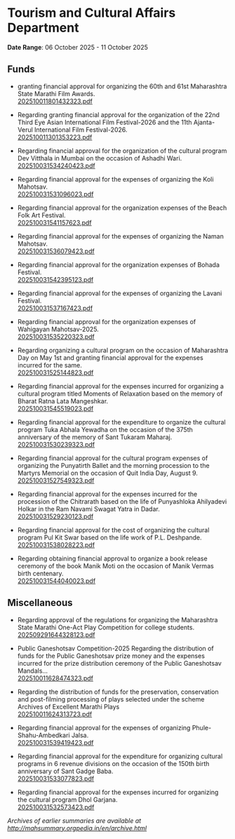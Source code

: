 # Tourism and Cultural Affairs Department

**Date Range**: 06 October 2025 - 11 October 2025


## Funds
- granting financial approval for organizing the 60th and 61st Maharashtra State Marathi Film Awards.\
  [202510011801432323.pdf](https://gr.maharashtra.gov.in/Site/Upload/Government%20Resolutions/English/202510011801432323.pdf)

- Regarding granting financial approval for the organization of the 22nd Third Eye Asian International Film Festival-2026 and the 11th Ajanta-Verul International Film Festival-2026.\
  [202510011301353223.pdf](https://gr.maharashtra.gov.in/Site/Upload/Government%20Resolutions/English/202510011301353223....pdf)

- Regarding financial approval for the organization of the cultural program Dev Vitthala in Mumbai on the occasion of Ashadhi Wari.\
  [202510031534240423.pdf](https://gr.maharashtra.gov.in/Site/Upload/Government%20Resolutions/English/202510031534240423.pdf)

- Regarding financial approval for the expenses of organizing the Koli Mahotsav.\
  [202510031531096023.pdf](https://gr.maharashtra.gov.in/Site/Upload/Government%20Resolutions/English/202510031531096023.pdf)

- Regarding financial approval for the organization expenses of the Beach Folk Art Festival.\
  [202510031541157623.pdf](https://gr.maharashtra.gov.in/Site/Upload/Government%20Resolutions/English/202510031541157623.pdf)

- Regarding financial approval for the expenses of organizing the Naman Mahotsav.\
  [202510031536079423.pdf](https://gr.maharashtra.gov.in/Site/Upload/Government%20Resolutions/English/202510031536079423.pdf)

- Regarding financial approval for the organization expenses of Bohada Festival.\
  [202510031542395123.pdf](https://gr.maharashtra.gov.in/Site/Upload/Government%20Resolutions/English/202510031542395123.pdf)

- Regarding financial approval for the expenses of organizing the Lavani Festival.\
  [202510031537167423.pdf](https://gr.maharashtra.gov.in/Site/Upload/Government%20Resolutions/English/202510031537167423.pdf)

- Regarding financial approval for the organization expenses of Wahigayan Mahotsav-2025.\
  [202510031535220323.pdf](https://gr.maharashtra.gov.in/Site/Upload/Government%20Resolutions/English/202510031535220323.pdf)

- Regarding organizing a cultural program on the occasion of Maharashtra Day on May 1st and granting financial approval for the expenses incurred for the same.\
  [202510031525144823.pdf](https://gr.maharashtra.gov.in/Site/Upload/Government%20Resolutions/English/202510031525144823.pdf)

- Regarding financial approval for the expenses incurred for organizing a cultural program titled Moments of Relaxation based on the memory of Bharat Ratna Lata Mangeshkar.\
  [202510031545519023.pdf](https://gr.maharashtra.gov.in/Site/Upload/Government%20Resolutions/English/202510031545519023.pdf)

- Regarding financial approval for the expenditure to organize the cultural program Tuka Abhala Yewadha on the occasion of the 375th anniversary of the memory of Sant Tukaram Maharaj.\
  [202510031530239323.pdf](https://gr.maharashtra.gov.in/Site/Upload/Government%20Resolutions/English/202510031530239323.pdf)

- Regarding financial approval for the cultural program expenses of organizing the Punyatirth Ballet and the morning procession to the Martyrs Memorial on the occasion of Quit India Day, August 9.\
  [202510031527549323.pdf](https://gr.maharashtra.gov.in/Site/Upload/Government%20Resolutions/English/202510031527549323.pdf)

- Regarding financial approval for the expenses incurred for the procession of the Chitrarath based on the life of Punyashloka Ahilyadevi Holkar in the Ram Navami Swagat Yatra in Dadar.\
  [202510031529230123.pdf](https://gr.maharashtra.gov.in/Site/Upload/Government%20Resolutions/English/202510031529230123.pdf)

- Regarding financial approval for the cost of organizing the cultural program Pul Kit Swar based on the life work of P.L. Deshpande.\
  [202510031538028223.pdf](https://gr.maharashtra.gov.in/Site/Upload/Government%20Resolutions/English/202510031538028223.pdf)

- Regarding obtaining financial approval to organize a book release ceremony of the book Manik Moti on the occasion of Manik Vermas birth centenary.\
  [202510031544040023.pdf](https://gr.maharashtra.gov.in/Site/Upload/Government%20Resolutions/English/202510031544040023.pdf)

## Miscellaneous
- Regarding approval of the regulations for organizing the Maharashtra State Marathi One-Act Play Competition for college students.\
  [202509291644328123.pdf](https://gr.maharashtra.gov.in/Site/Upload/Government%20Resolutions/English/202509291644328123.pdf)

- Public Ganeshotsav Competition-2025 Regarding the distribution of funds for the Public Ganeshotsav prize money and the expenses incurred for the prize distribution ceremony of the Public Ganeshotsav Mandals...\
  [202510011628474323.pdf](https://gr.maharashtra.gov.in/Site/Upload/Government%20Resolutions/English/202510011628474323.pdf)

- Regarding the distribution of funds for the preservation, conservation and post-filming processing of plays selected under the scheme Archives of Excellent Marathi Plays\
  [202510011624313723.pdf](https://gr.maharashtra.gov.in/Site/Upload/Government%20Resolutions/English/202510011624313723.pdf)

- Regarding financial approval for the expenses of organizing Phule-Shahu-Ambedkari Jalsa.\
  [202510031539419423.pdf](https://gr.maharashtra.gov.in/Site/Upload/Government%20Resolutions/English/202510031539419423.pdf)

- Regarding financial approval for the expenditure for organizing cultural programs in 6 revenue divisions on the occasion of the 150th birth anniversary of Sant Gadge Baba.\
  [202510031533077823.pdf](https://gr.maharashtra.gov.in/Site/Upload/Government%20Resolutions/English/202510031533077823.pdf)

- Regarding financial approval for the expenses incurred for organizing the cultural program Dhol Garjana.\
  [202510031532573423.pdf](https://gr.maharashtra.gov.in/Site/Upload/Government%20Resolutions/English/202510031532573423.pdf)


*Archives of earlier summaries are available at http://mahsummary.orgpedia.in/en/archive.html*